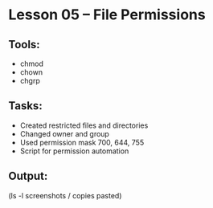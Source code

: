 # Lesson 05 – File Permissions

## Tools:
- chmod
- chown
- chgrp

## Tasks:
- Created restricted files and directories
- Changed owner and group
- Used permission mask 700, 644, 755
- Script for permission automation

## Output:
(ls -l screenshots / copies pasted)
